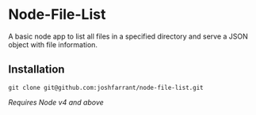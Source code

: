 # Node-File-List

A basic node app to list all files in a specified directory and serve a JSON object with file information.

## Installation

```
git clone git@github.com:joshfarrant/node-file-list.git
```

_Requires Node v4 and above_
